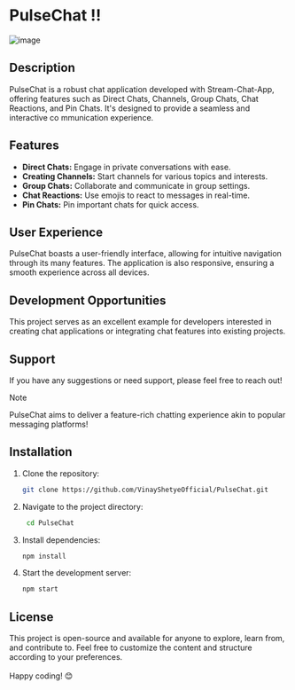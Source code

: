 # PulseChat !!          
                          
![image](https://github.com/VinayShetyeOfficial/PulseChat/assets/100470361/afbbf8a6-fdb6-42f3-b4e5-1f941298ceae)             
            
## Description         
PulseChat is a robust chat application developed with Stream-Chat-App, offering features  such as Direct Chats, Channels, Group Chats, Chat Reactions, and Pin Chats. It's designed to provide a seamless and interactive co mmunication experience.            
                     
## Features                           
- **Direct Chats:** Engage in private conversations with ease.         
- **Creating Channels:** Start channels for various topics and interests.         
- **Group Chats:** Collaborate and communicate in group settings.           
- **Chat Reactions:** Use emojis to react to messages in real-time.   
- **Pin Chats:** Pin important chats for quick access.    
  
## User Experience 
 
PulseChat boasts a user-friendly interface, allowing for intuitive navigation through its many features. The application is also responsive, ensuring a smooth experience across all devices.

## Development Opportunities
 
This project serves as an excellent example for developers interested in creating chat applications or integrating chat features into existing projects.

## Support

If you have any suggestions or need support, please feel free to reach out!

> [!NOTE]
> PulseChat aims to deliver a feature-rich chatting experience akin to popular messaging platforms!

## Installation
1. Clone the repository:
   ```bash
   git clone https://github.com/VinayShetyeOfficial/PulseChat.git
   ```

2. Navigate to the project directory:
   ```bash
    cd PulseChat
   ```
   
3. Install dependencies:
   ```bash
   npm install 
   ```

4. Start the development server:
   ```bash
   npm start
   ```

## License
This project is open-source and available for anyone to explore, learn from, and contribute to.
Feel free to customize the content and structure according to your preferences. <br><br> Happy coding! 😊

